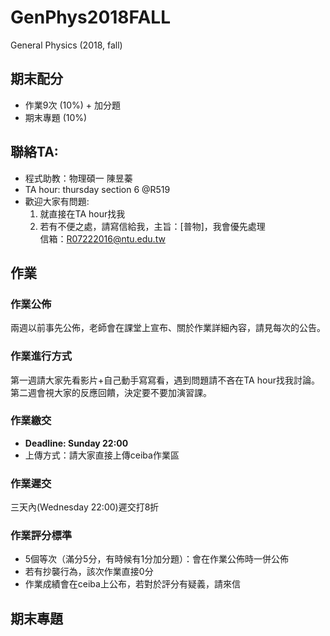 # GenPhys2018FALL
General Physics (2018, fall)

## 期末配分
+ 作業9次 (10%) + 加分題  
+ 期末專題 (10%)  

## 聯絡TA:  
* 程式助教：物理碩一 陳昱蓁  
* TA hour: thursday section 6 @R519  
* 歡迎大家有問題:  
  1. 就直接在TA hour找我  
  2. 若有不便之處，請寫信給我，主旨：[普物]，我會優先處理  
     信箱：R07222016@ntu.edu.tw  
        
## 作業  
### 作業公佈  
兩週以前事先公佈，老師會在課堂上宣布、關於作業詳細內容，請見每次的公告。  

### 作業進行方式  
第一週請大家先看影片+自己動手寫寫看，遇到問題請不吝在TA hour找我討論。  
第二週會視大家的反應回饋，決定要不要加演習課。  

### 作業繳交  
+ **Deadline: Sunday 22:00**  
+ 上傳方式：請大家直接上傳ceiba作業區  


### 作業遲交  
三天內(Wednesday 22:00)遲交打8折   

### 作業評分標準  
* 5個等次（滿分5分，有時候有1分加分題）：會在作業公佈時一併公佈  
* 若有抄襲行為，該次作業直接0分  
* 作業成績會在ceiba上公布，若對於評分有疑義，請來信  



## 期末專題  
